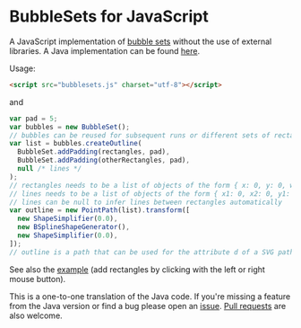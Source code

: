 BubbleSets for JavaScript
=========================

A JavaScript implementation of [bubble sets](http://vialab.science.uoit.ca/portfolio/bubblesets)
without the use of external libraries. A Java implementation can be found [here](https://github.com/JosuaKrause/Bubble-Sets).

Usage:

```html
<script src="bubblesets.js" charset="utf-8"></script>
```

and

```javascript
var pad = 5;
var bubbles = new BubbleSet();
// bubbles can be reused for subsequent runs or different sets of rectangles
var list = bubbles.createOutline(
  BubbleSet.addPadding(rectangles, pad),
  BubbleSet.addPadding(otherRectangles, pad),
  null /* lines */
);
// rectangles needs to be a list of objects of the form { x: 0, y: 0, width: 0, height: 0 }
// lines needs to be a list of objects of the form { x1: 0, x2: 0, y1: 0, y2: 0 }
// lines can be null to infer lines between rectangles automatically
var outline = new PointPath(list).transform([
  new ShapeSimplifier(0.0),
  new BSplineShapeGenerator(),
  new ShapeSimplifier(0.0),
]);
// outline is a path that can be used for the attribute d of a SVG path element
```

See also the [example](http://josuakrause.github.io/bubblesets-js/) (add rectangles by clicking with the left or right mouse button).

This is a one-to-one translation of the Java code. If you're missing a feature from the Java version or find a bug please open an [issue](https://github.com/JosuaKrause/bubblesets-js/issues/new). [Pull requests](https://github.com/JosuaKrause/bubblesets-js/compare) are also welcome.
